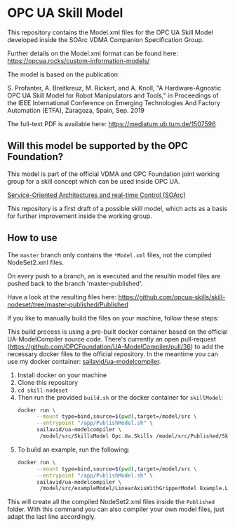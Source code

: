 # OPC UA Skill Model

This repository contains the Model.xml files for the OPC UA Skill Model developed inside the SOArc VDMA Companion Specification Group.

Further details on the Model.xml format can be found here:
https://opcua.rocks/custom-information-models/

The model is based on the publication:

S. Profanter, A. Breitkreuz, M. Rickert, and A. Knoll, "A Hardware-Agnostic OPC UA Skill Model for Robot Manipulators and Tools,"
in Proceedings of the IEEE International Conference on Emerging Technologies And Factory Automation (ETFA), Zaragoza, Spain, Sep. 2019

The full-text PDF is available here: https://mediatum.ub.tum.de/1507596

## Will this model be supported by the OPC Foundation?

This model is part of the official VDMA and OPC Foundation joint working group for a skill concept which can be used inside OPC UA.

[Service-Oriented Architectures and real-time Control (SOArc)](https://www.th-owl.de/init/aktuelles/news/news-detail/news/kick-off-meeting-vdma-arbeitsgruppe-service-orientierte-architekturen-und-real-time-control-soarc.html)

This repository is a first draft of a possible skill model, which acts as a basis for further improvement inside the working group.

## How to use

The `master` branch only contains the `*Model.xml` files, not the compiled NodeSet2.xml files.

On every push to a branch, an is executed and the resultin model files are pushed back to the branch 'master-published'.

Have a look at the resulting files here:
https://github.com/opcua-skills/skill-nodeset/tree/master-published/Published

If you like to manually build the files on your machine, follow these steps:

This build process is using a pre-built docker container based on the official UA-ModelCompiler source code.
There's currently an open pull-request (https://github.com/OPCFoundation/UA-ModelCompiler/pull/36) to add the necessary docker files to the official repository. In the meantime you can use my docker container:
[sailavid/ua-modelcompiler](https://cloud.docker.com/u/sailavid/repository/docker/sailavid/ua-modelcompiler).

1. Install docker on your machine
2. Clone this repository
3. `cd skill-nodeset`
4. Then run the provided `build.sh` or the docker container for `skillModel`:
	```bash
	docker run \
		  --mount type=bind,source=$(pwd),target=/model/src \
		  --entrypoint "/app/PublishModel.sh" \
		  sailavid/ua-modelcompiler \
		   /model/src/SkillsModel Opc.Ua.Skills /model/src/Published/Skills
	```
5. To build an example, run the following:
	```bash
	docker run \
		  --mount type=bind,source=$(pwd),target=/model/src \
		  --entrypoint "/app/PublishModel.sh" \
		  sailavid/ua-modelcompiler \
		   /model/src/exampleModel/LinearAxisWithGripperModel Example.LinearAxisWithGripper /model/src/Published/LinearAxisWithGripper
	```

This will create all the compiled NodeSet2.xml files inside the `Published` folder.
With this command you can also compiler your own model files, just adapt the last line accordingly.